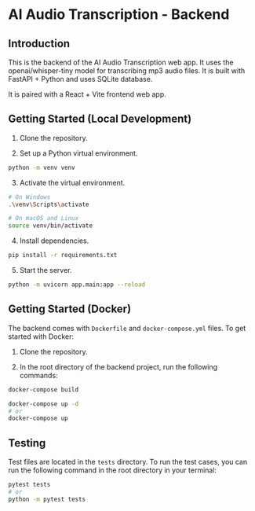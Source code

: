 # AI Audio Transcription - Backend

## Introduction

This is the backend of the AI Audio Transcription web app. It uses the openai/whisper-tiny model for transcribing mp3 audio files. It is built with FastAPI + Python and uses SQLite database.

It is paired with a React + Vite frontend web app.

## Getting Started (Local Development)

1. Clone the repository.

2. Set up a Python virtual environment.

```bash
python -m venv venv
```

3. Activate the virtual environment.

```bash
# On Windows
.\venv\Scripts\activate

# On macOS and Linux
source venv/bin/activate
```

4. Install dependencies.

```bash
pip install -r requirements.txt
```

5. Start the server.

```bash
python -m uvicorn app.main:app --reload
```

## Getting Started (Docker)

The backend comes with `Dockerfile` and `docker-compose.yml` files. To get started with Docker:

1. Clone the repository.

2. In the root directory of the backend project, run the following commands:

```bash
docker-compose build

docker-compose up -d
# or
docker-compose up
```

## Testing

Test files are located in the `tests` directory. To run the test cases, you can run the following command in the root directory in your terminal:

```bash
pytest tests
# or
python -m pytest tests
```